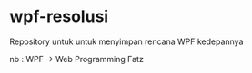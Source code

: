 # wpf-resolusi
Repository untuk untuk menyimpan rencana WPF kedepannya

nb : WPF -> Web Programming Fatz
